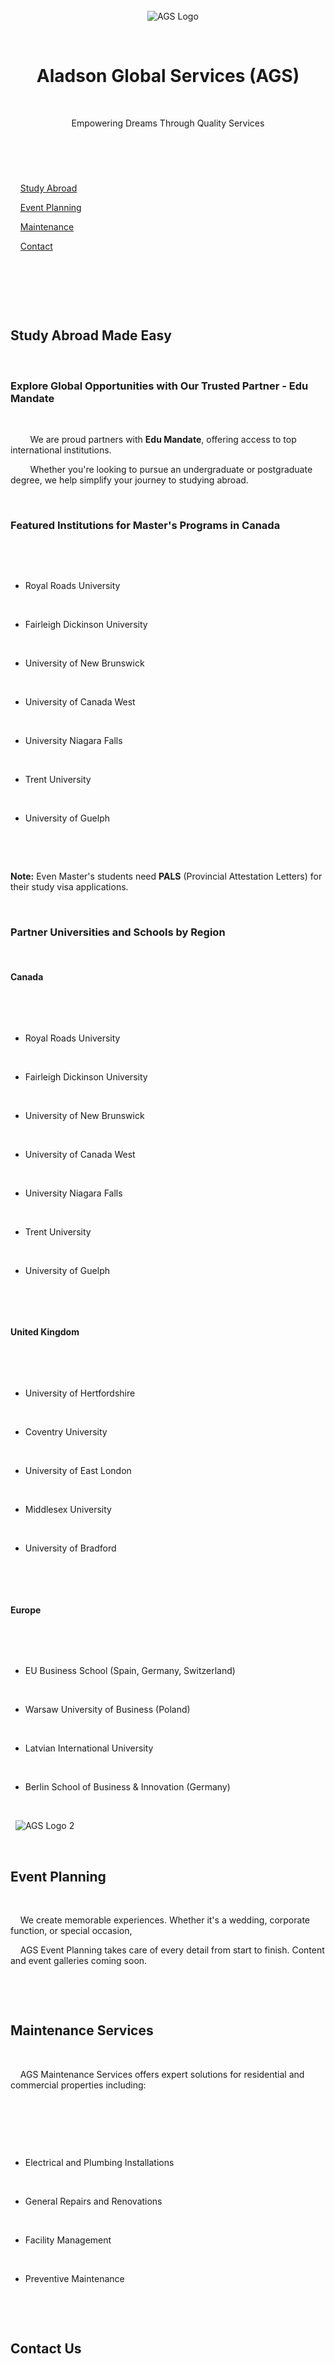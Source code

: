 <!DOCTYPE html><html lang="en">

<head>

  <meta charset="UTF-8" />

  <meta name="viewport" content="width=device-width, initial-scale=1.0" />

  <title>Aladson Global Services (AGS)</title>

  <style>

    body {

      font-family: Arial, sans-serif;

      margin: 0;

      padding: 0;

      background-color: #f4f4f4;

    }

    header, footer {

      background-color: #003366;

      color: white;

      padding: 20px;

      text-align: center;

    }

    nav {

      background-color: #00509e;

      display: flex;

      justify-content: center;

      padding: 10px 0;

    }

    nav a {

      color: white;

      margin: 0 15px;

      text-decoration: none;

      font-weight: bold;

    }

    nav a:hover {

      text-decoration: underline;

    }

    .container {

      max-width: 1000px;

      margin: auto;

      padding: 20px;

      background-color: white;

    }

    h1, h2, h3 {

      color: #003366;

    }

    ul {

      list-style-type: square;

      padding-left: 20px;

    }

    img.logo {

      width: 150px;

    }

    .section {

      margin-bottom: 40px;

    }

    .contact-info {

      font-size: 0.9em;

      line-height: 1.6;

    }

    .section-title {

      text-align: center;

      margin-top: 30px;

    }

  </style>

</head>

<body>

  <header>

    <img src="Logo" alt="AGS Logo" class="logo" />

    <h1>Aladson Global Services (AGS)</h1>

    <p>Empowering Dreams Through Quality Services</p>

  </header> <nav>

    <a href="#study-abroad">Study Abroad</a>

    <a href="#event-planning">Event Planning</a>

    <a href="#maintenance">Maintenance</a>

    <a href="#contact">Contact</a>

  </nav> <div class="container">

    <section id="study-abroad" class="section">

      <h2 class="section-title">Study Abroad Made Easy</h2>

      <h3>Explore Global Opportunities with Our Trusted Partner - Edu Mandate</h3>

      <p>

        We are proud partners with <strong>Edu Mandate</strong>, offering access to top international institutions.

        Whether you're looking to pursue an undergraduate or postgraduate degree, we help simplify your journey to studying abroad.

      </p><h3>Featured Institutions for Master's Programs in Canada</h3>

  <ul>

    <li>Royal Roads University</li>

    <li>Fairleigh Dickinson University</li>

    <li>University of New Brunswick</li>

    <li>University of Canada West</li>

    <li>University Niagara Falls</li>

    <li>Trent University</li>

    <li>University of Guelph</li>

  </ul>

  <p><strong>Note:</strong> Even Master's students need <strong>PALS</strong> (Provincial Attestation Letters) for their study visa applications.</p>


  <h3>Partner Universities and Schools by Region</h3>

  <h4>Canada</h4>

  <ul>

    <li>Royal Roads University</li>

    <li>Fairleigh Dickinson University</li>

    <li>University of New Brunswick</li>

    <li>University of Canada West</li>

    <li>University Niagara Falls</li>

    <li>Trent University</li>

    <li>University of Guelph</li>

  </ul>


  <h4>United Kingdom</h4>

  <ul>

    <li>University of Hertfordshire</li>

    <li>Coventry University</li>

    <li>University of East London</li>

    <li>Middlesex University</li>

    <li>University of Bradford</li>

  </ul>


  <h4>Europe</h4>

  <ul>

    <li>EU Business School (Spain, Germany, Switzerland)</li>

    <li>Warsaw University of Business (Poland)</li>

    <li>Latvian International University</li>

    <li>Berlin School of Business & Innovation (Germany)</li>

  </ul>

  <img src="Logo 2" alt="AGS Logo 2" class="logo" />

</section>


<section id="event-planning" class="section">

  <h2 class="section-title">Event Planning</h2>

  <p>

    We create memorable experiences. Whether it's a wedding, corporate function, or special occasion,

    AGS Event Planning takes care of every detail from start to finish. Content and event galleries coming soon.

  </p>

</section>


<section id="maintenance" class="section">

  <h2 class="section-title">Maintenance Services</h2>

  <p>

    AGS Maintenance Services offers expert solutions for residential and commercial properties including:

  </p>

  <ul>

    <li>Electrical and Plumbing Installations</li>

    <li>General Repairs and Renovations</li>

    <li>Facility Management</li>

    <li>Preventive Maintenance</li>

  </ul>

</section>


<section id="contact" class="section contact-info">

  <h2 class="section-title">Contact Us</h2>

  <p>75 Joke Ayo, Off AIT Rd, Old Ota Rd,<br />

  Alagbado, Lagos, 100314, Nigeria.</p>

  <p>

    Tel: (+234) 905194006<br />

    WhatsApp: (+234) 8038937188<br />

    Email: <a href="mailto:alasdon03@gmail.com">alasdon03@gmail.com</a><br />

    TikTok: @AGS8145

  </p>

</section>


  </div> <footer>

    <p>&copy; 2025 Aladson Global Services (AGS). All rights reserved.</p>

  </footer>

</body>

</html>


